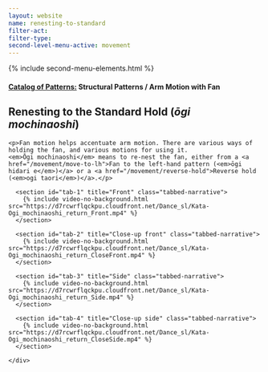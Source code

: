 ```yaml
---
layout: website
name: renesting-to-standard
filter-act:
filter-type:
second-level-menu-active: movement
---
```

{% include second-menu-elements.html %}

<main class="page-content">
  <div class="text-container">
    <h4><a href="/movement/">Catalog of Patterns:</a> Structural Patterns / Arm Motion with Fan</h4>
    <h2>Renesting to the Standard Hold (<em>ōgi mochinaoshi</em>)</h2>


    <p>Fan motion helps accentuate arm motion. There are various ways of holding the fan, and various motions for using it.
    <em>Ōgi mochinaoshi</em> means to re-nest the fan, either from a <a href="/movement/move-to-lh">Fan to the left-hand pattern (<em>ōgi hidari e</em>)</a> or a <a href="/movement/reverse-hold">Reverse hold (<em>ogi taori</em>)</a>.</p>


  </div>


<div class="tabs-container">
  <div class="tabs-container__links">
    <div class="wrapper">
      <div id="tabs"></div>
    </div>
  </div>
  <div class="tabs-container__content">
    <div class="wrapper">

      <section id="tab-1" title="Front" class="tabbed-narrative">
        {% include video-no-background.html src="https://d7rcwrflqckpu.cloudfront.net/Dance_sl/Kata-Ogi_mochinaoshi_return_Front.mp4" %}
      </section>

      <section id="tab-2" title="Close-up front" class="tabbed-narrative">
        {% include video-no-background.html src="https://d7rcwrflqckpu.cloudfront.net/Dance_sl/Kata-Ogi_mochinaoshi_return_CloseFront.mp4" %}
      </section>

      <section id="tab-3" title="Side" class="tabbed-narrative">
        {% include video-no-background.html src="https://d7rcwrflqckpu.cloudfront.net/Dance_sl/Kata-Ogi_mochinaoshi_return_Side.mp4" %}
      </section>

      <section id="tab-4" title="Close-up side" class="tabbed-narrative">
        {% include video-no-background.html src="https://d7rcwrflqckpu.cloudfront.net/Dance_sl/Kata-Ogi_mochinaoshi_return_CloseSide.mp4" %}
      </section>

    </div>
  </div>
</div>
</main>
